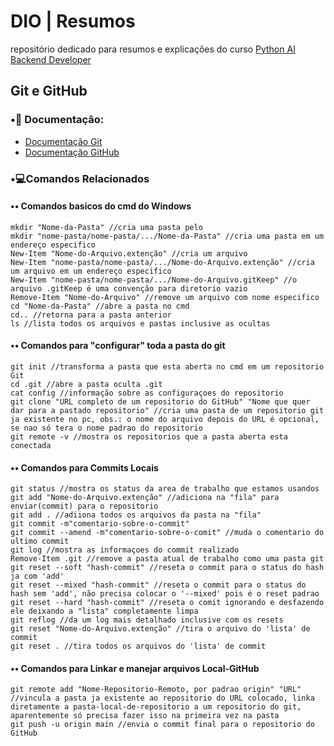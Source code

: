 # DIO | Resumos
repositório dedicado para resumos e explicações do curso [Python AI Backend Developer](https://web.dio.me/track/coding-future-vivo-python-ai-backend-developer)

## Git e GitHub
### •📝 Documentação:
- [Documentação Git](https://git-scm.com/doc)
- [Documentação GitHub](https://docs.github.com/)
### •💻Comandos Relacionados
#### •• Comandos basicos do cmd do Windows
```
mkdir "Nome-da-Pasta" //cria uma pasta pelo
mkdir "nome-pasta/nome-pasta/.../Nome-da-Pasta" //cria uma pasta em um endereço especifico
New-Item "Nome-do-Arquivo.extenção" //cria um arquivo
New-Item "nome-pasta/nome-pasta/.../Nome-do-Arquivo.extenção" //cria um arquivo em um endereço especifico
New-Item "nome-pasta/nome-pasta/.../Nome-do-Arquivo.gitKeep" //o arquivo .gitKeep é uma convenção para diretorio vazio
Remove-Item "Nome-do-Arquivo" //remove um arquivo com nome especifico
cd "Nome-da-Pasta" //abre a pasta no cmd
cd.. //retorna para a pasta anterior
ls //lista todos os arquivos e pastas inclusive as ocultas
```
#### •• Comandos para "configurar" toda a pasta do git

```
git init //transforma a pasta que esta aberta no cmd em um repositorio Git
cd .git //abre a pasta oculta .git
cat config //informação sobre as configuraçoes do repositorio
git clone "URL completo de um repositorio do GitHub" "Nome que quer dar para a pastado repositorio" //cria uma pasta de um repositorio git ja existente no pc, obs.: o nome do arquivo depois do URL é opcional, se nao só tera o nome padrao do repositorio
git remote -v //mostra os repositorios que a pasta aberta esta conectada
```
#### •• Comandos para Commits Locais

```
git status //mostra os status da area de trabalho que estamos usandos
git add "Nome-do-Arquivo.extenção" //adiciona na "fila" para enviar(commit) para o repositorio
git add . //adiiona todos os arquivos da pasta na "fila"
git commit -m"comentario-sobre-o-commit"
git commit --amend -m"comentario-sobre-o-comit" //muda o comentario do ultimo commit
git log //mostra as informaçoes do commit realizado
Remove-Item .git //remove a pasta atual de trabalho como uma pasta git
git reset --soft "hash-commit" //reseta o commit para o status do hash ja com 'add' 
git reset --mixed "hash-commit" //reseta o commit para o status do hash sem 'add', não precisa colocar o '--mixed' pois é o reset padrao
git reset --hard "hash-commit" //reseta o comit ignorando e desfazendo ele deixando a "lista" completamente limpa
git reflog //da um log mais detalhado inclusive com os resets
git reset "Nome-do-Arquivo.extenção" //tira o arquivo do 'lista' de commit 
git reset . //tira todos os arquivos do 'lista' de commit
```
#### •• Comandos para Linkar e manejar arquivos Local-GitHub

```
git remote add "Nome-Repositorio-Remoto, por padrao origin" "URL" //vincula a pasta ja existente ao repositorio do URL colocado, linka diretamente a pasta-local-de-repositorio a um repositorio do git, aparentemente só precisa fazer isso na primeira vez na pasta
git push -u origin main //envia o commit final para o repositorio do GitHub
```
